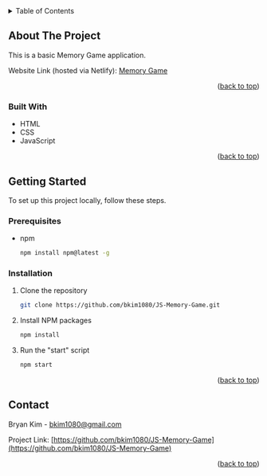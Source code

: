 <div id="top"></div>
<details>
  <summary>Table of Contents</summary>
  <ol>
    <li>
      <a href="#about-the-project">About The Project</a>
      <ul>
        <li><a href="#built-with">Built With</a></li>
      </ul>
    </li>
    <li>
      <a href="#getting-started">Getting Started</a>
      <ul>
        <li><a href="#prerequisites">Prerequisites</a></li>
        <li><a href="#installation">Installation</a></li>
      </ul>
    </li>
  </ol>
</details>

## About The Project

This is a basic Memory Game application.

Website Link (hosted via Netlify): [Memory Game](https://astonishing-fudge-2c1777.netlify.app)

<p align="right">(<a href="#top">back to top</a>)</p>

### Built With

-   HTML
-   CSS
-   JavaScript

<p align="right">(<a href="#top">back to top</a>)</p>

## Getting Started

To set up this project locally, follow these steps.

### Prerequisites

-   npm
    ```sh
    npm install npm@latest -g
    ```

### Installation

1. Clone the repository
    ```sh
    git clone https://github.com/bkim1080/JS-Memory-Game.git
    ```
2. Install NPM packages
    ```sh
    npm install
    ```
3. Run the "start" script
    ```sh
    npm start
    ```

<p align="right">(<a href="#top">back to top</a>)</p>

## Contact

Bryan Kim - bkim1080@gmail.com

Project Link: [https://github.com/bkim1080/JS-Memory-Game](https://github.com/bkim1080/JS-Memory-Game)

<p align="right">(<a href="#top">back to top</a>)</p>
